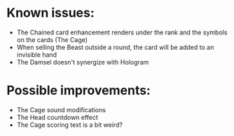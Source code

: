 # Known issues:
- The Chained card enhancement renders under the rank and the symbols on the cards (The Cage)
- When selling the Beast outside a round, the card will be added to an invisible hand
- The Damsel doesn't synergize with Hologram

# Possible improvements:
- The Cage sound modifications
- The Head countdown effect
- The Cage scoring text is a bit weird?